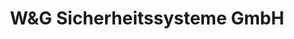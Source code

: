 ---
title: "W&G Sicherheitssysteme GmbH"
url: /muenster/wundg-sicherheitssysteme-gmbh/
shop: Elektronik
---
